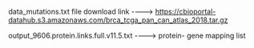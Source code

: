 data_mutations.txt file download link ----> https://cbioportal-datahub.s3.amazonaws.com/brca_tcga_pan_can_atlas_2018.tar.gz

output_9606.protein.links.full.v11.5.txt ----> protein- gene mapping list
